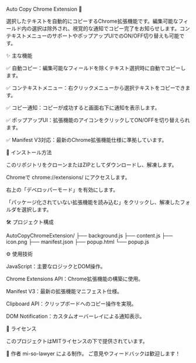Auto Copy Chrome Extension 🚀

選択したテキストを自動的にコピーするChrome拡張機能です。編集可能なフィールド内の選択は除外され、視覚的な通知でコピー完了をお知らせします。コンテキストメニューのサポートやポップアップUIでのON/OFF切り替えも可能です。

✨ 主な機能

✅ 自動コピー：編集可能なフィールドを除くテキスト選択時に自動でコピーします。

✅ コンテキストメニュー：右クリックメニューから選択テキストをコピーできます。

✅ コピー通知：コピーが成功すると画面右下に通知を表示します。

✅ ポップアップUI：拡張機能のアイコンをクリックしてON/OFFを切り替えられます。

✅ Manifest V3対応：最新のChrome拡張機能仕様に準拠しています。

🧩 インストール方法

このリポジトリをクローンまたはZIPとしてダウンロードし、解凍します。

Chromeで chrome://extensions/ にアクセスします。

右上の「デベロッパーモード」を有効にします。

「パッケージ化されていない拡張機能を読み込む」をクリックし、解凍したフォルダを選択します。


🛠 プロジェクト構成


AutoCopyChromeExtension/
├── background.js
├── content.js
├── icon.png
├── manifest.json
├── popup.html
└── popup.js


⚙️ 使用技術

JavaScript：主要なロジックとDOM操作。

Chrome Extensions API：Chrome拡張機能の構築に使用。

Manifest V3：最新の拡張機能マニフェスト仕様。

Clipboard API：クリップボードへのコピー操作を実現。

DOM Notification：カスタムオーバーレイによる通知表示。

📄 ライセンス

このプロジェクトはMITライセンスの下で提供されています。

🙌 作者
mi-so-lawyer による制作。
ご意見やフィードバックは歓迎します！

